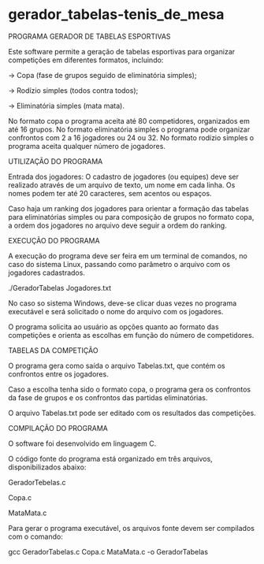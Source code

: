 # gerador_tabelas-tenis_de_mesa

PROGRAMA GERADOR DE TABELAS ESPORTIVAS

Este software permite a geração de tabelas esportivas para organizar competições em diferentes formatos, incluindo:

-> Copa (fase de grupos seguido de eliminatória simples);

-> Rodízio simples (todos contra todos);

-> Eliminatória simples (mata mata).

No formato copa o programa aceita até 80 competidores, organizados em até 16 grupos. No formato eliminatória simples o programa pode organizar confrontos com 2 a 16 jogadores ou 24 ou 32. No formato rodízio simples o programa aceita qualquer número de jogadores.

UTILIZAÇÃO DO PROGRAMA

Entrada dos jogadores: O cadastro de jogadores (ou equipes) deve ser realizado através de um arquivo de texto, um nome em cada linha. Os nomes podem ter até 20 caracteres, sem acentos ou espaços.

Caso haja um ranking dos jogadores para orientar a formação das tabelas para eliminatórias simples ou para composição de grupos no formato copa, a ordem dos jogadores no arquivo deve seguir a ordem do ranking.

EXECUÇÃO DO PROGRAMA

A execução do programa deve ser feira em um terminal de comandos, no caso do sistema Linux, passando como parâmetro o arquivo com os jogadores cadastrados.

 ./GeradorTabelas Jogadores.txt

No caso so sistema Windows, deve-se clicar duas vezes no programa executável e será solicitado o nome do arquivo com os jogadores.

O programa solicita ao usuário as opções quanto ao formato das competições e orienta as escolhas em função do número de competidores.

TABELAS DA COMPETIÇÃO

O programa gera como saída o arquivo Tabelas.txt, que contém os confrontos entre os jogadores.

Caso a escolha tenha sido o formato copa, o programa gera os confrontos da fase de grupos e os confrontos das partidas eliminatórias.

O arquivo Tabelas.txt pode ser editado com os resultados das competições.

COMPILAÇÃO DO PROGRAMA

O software foi desenvolvido em linguagem C.

O código fonte do programa está organizado em três arquivos, disponibilizados abaixo:

 GeradorTebelas.c

 Copa.c

 MataMata.c

Para gerar o programa executável, os arquivos fonte devem ser compilados com o comando:

 gcc GeradorTabelas.c Copa.c MataMata.c -o GeradorTabelas

